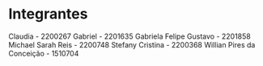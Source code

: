 # Integrantes
Claudia - 2200267
Gabriel - 2201635
Gabriela
Felipe
Gustavo - 2201858
Michael
Sarah Reis - 2200748
Stefany Cristina - 2200368
Willian Pires da Conceição - 1510704